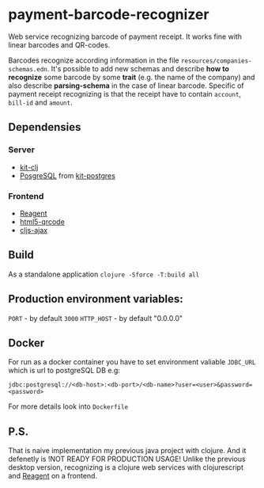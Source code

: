 # payment-barcode-recognizer
Web service recognizing barcode of payment receipt. It works fine with linear barcodes and QR-codes.

Barcodes recognize according information in the file `resources/companies-schemas.edn`. It's possible to add new schemas and describe **how to recognize** some barcode by some **trait** (e.g. the name of the company) and also describe **parsing-schema** in the case of linear barcode. Specific of payment receipt recognizing is that the receipt have to contain `account`, `bill-id` and `amount`.


## Dependensies
### Server
- [kit-clj](https://kit-clj.github.io/) 
- [PosgreSQL](https://www.postgresql.org/) from [kit-postgres](https://clojars.org/io.github.kit-clj/kit-postgres) 

### Frontend
- [Reagent](https://reagent-project.github.io/)
- [html5-qrcode](https://github.com/mebjas/html5-qrcode)
- [cljs-ajax](https://github.com/JulianBirch/cljs-ajax)

## Build

As a standalone application `clojure -Sforce -T:build all`

## Production environment variables:

`PORT` - by default `3000`
`HTTP_HOST` - by default "0.0.0.0"

## Docker

For run as a docker container you have to set environment valiable `JDBC_URL` which is url to postgreSQL DB e.g:
```
jdbc:postgresql://<db-host>:<db-port>/<db-name>?user=<user>&password=<password>
```
For more details look into `Dockerfile`


## P.S.
That is naive implementation my previous java project with clojure. And it defenetly is !NOT READY FOR PRODUCTION USAGE! 
Unlike the previous desktop version, recognizing is a clojure web services with clojurescript and [Reagent](https://reagent-project.github.io/) on a frontend.
